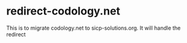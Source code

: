 # redirect-codology.net
This is to migrate codology.net to sicp-solutions.org. It will handle the redirect
